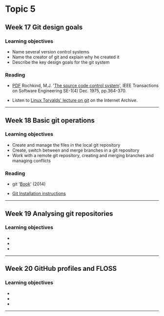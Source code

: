 # Topic 5

## Week 17 Git design goals

### Learning objectives

- Name several version control systems
- Name the creator of git and explain why he created it
- Describe the key design goals for the git system

### Reading

- [PDF](../08-PDF/The%20source%20code%20control%20system.pdf) Rochkind, M.J. '[The source code control system](https://ieeexplore.ieee.org/document/6312866)', IEEE Transactions on Software Engineering SE-1(4) Dec. 1975, pp.364-370.

- Listen to [Linux Torvalds' lecture on git](https://archive.org/details/LinusTorvaldsOnGittechTalk) on the Internet Archive.

---

## Week 18 Basic git operations

### Learning objectives

- Create and manage the files in the local git repository
- Create, switch between and merge branches in a git repository
- Work with a remote git repository, creating and merging branches and managing conflicts

### Reading

- git '[Book](https://git-scm.com/book/en/v2)' (2014)

- [Git Installation instructions](../08-PDF/Week%2018%20worksheet-1.pdf)

---

## Week 19 Analysing git repositories

### Learning objectives

-
-
- 

***

## Week 20 GitHub profiles and FLOSS

### Learning objectives

-
-
- 

***
